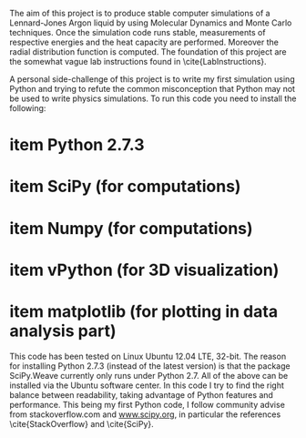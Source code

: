 The aim of this project is to produce stable computer simulations of a Lennard-Jones Argon liquid by using Molecular Dynamics and Monte Carlo techniques. Once the simulation code runs stable, measurements of respective energies and the heat capacity are performed. Moreover the radial distribution function is computed. The foundation of this project are the somewhat vague lab instructions found in \cite{LabInstructions}.

A personal side-challenge of this project is to write my first simulation using Python and trying to refute the common misconception that Python may not be used to write physics simulations. To run this code you need to install the  following:

# item Python 2.7.3
# item SciPy	(for computations)
# item Numpy (for computations)
# item vPython (for 3D visualization)
# item matplotlib (for plotting in data analysis part)	

This code has been tested on Linux Ubuntu 12.04 LTE, 32-bit. The reason for installing Python 2.7.3 (instead of the latest version) is that the package SciPy.Weave currently only runs under Python 2.7. All of the above can be installed via the Ubuntu software center. In this code I try to find the right balance between readability, taking advantage of Python features and performance. This being my first Python code, I follow community advise from stackoverflow.com and www.scipy.org, in particular the references \cite{StackOverflow} and \cite{SciPy}.
